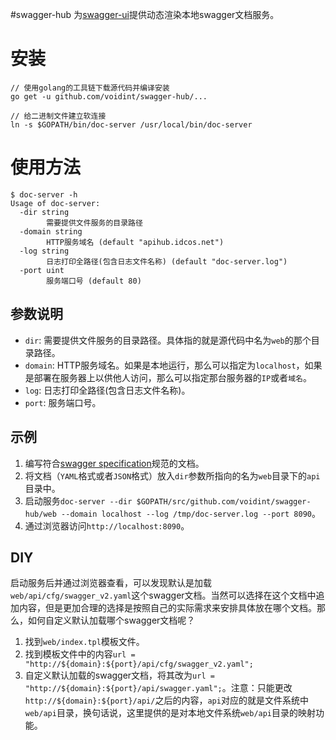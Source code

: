 #swagger-hub
为[swagger-ui](https://github.com/swagger-api/swagger-ui)提供动态渲染本地swagger文档服务。

# 安装
```
// 使用golang的工具链下载源代码并编译安装
go get -u github.com/voidint/swagger-hub/...

// 给二进制文件建立软连接
ln -s $GOPATH/bin/doc-server /usr/local/bin/doc-server
```

# 使用方法
```
$ doc-server -h
Usage of doc-server:
  -dir string
    	需要提供文件服务的目录路径
  -domain string
    	HTTP服务域名 (default "apihub.idcos.net")
  -log string
    	日志打印全路径(包含日志文件名称) (default "doc-server.log")
  -port uint
    	服务端口号 (default 80)
```

## 参数说明
- `dir`: 需要提供文件服务的目录路径。具体指的就是源代码中名为`web`的那个目录路径。
- `domain`: HTTP服务域名。如果是本地运行，那么可以指定为`localhost`，如果是部署在服务器上以供他人访问，那么可以指定那台服务器的`IP`或者`域名`。
- `log`: 日志打印全路径(包含日志文件名称)。
- `port`: 服务端口号。

## 示例
1. 编写符合[swagger specification](http://swagger.io/specification/)规范的文档。
1. 将文档（`YAML`格式或者`JSON`格式）放入`dir`参数所指向的名为`web`目录下的`api`目录中。
1. 启动服务`doc-server --dir $GOPATH/src/github.com/voidint/swagger-hub/web --domain localhost --log /tmp/doc-server.log --port 8090`。
1. 通过浏览器访问`http://localhost:8090`。

## DIY
启动服务后并通过浏览器查看，可以发现默认是加载`web/api/cfg/swagger_v2.yaml`这个swagger文档。当然可以选择在这个文档中追加内容，但是更加合理的选择是按照自己的实际需求来安排具体放在哪个文档。那么，如何自定义默认加载哪个swagger文档呢？

1. 找到`web/index.tpl`模板文件。
1. 找到模板文件中的内容`url = "http://${domain}:${port}/api/cfg/swagger_v2.yaml";`
1. 自定义默认加载的swagger文档，将其改为`url = "http://${domain}:${port}/api/swagger.yaml";`。注意：只能更改`http://${domain}:${port}/api/`之后的内容，`api`对应的就是文件系统中`web/api`目录，换句话说，这里提供的是对本地文件系统`web/api`目录的映射功能。


